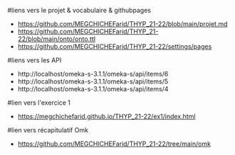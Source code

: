 #liens vers le projet & vocabulaire & githubpages
- https://github.com/MEGCHICHEFarid/THYP_21-22/blob/main/projet.md
- https://github.com/MEGCHICHEFarid/THYP_21-22/blob/main/onto/onto.ttl
- https://github.com/MEGCHICHEFarid/THYP_21-22/settings/pages

#liens vers les API
- http://localhost/omeka-s-3.1.1/omeka-s/api/items/6
- http://localhost/omeka-s-3.1.1/omeka-s/api/items/5
- http://localhost/omeka-s-3.1.1/omeka-s/api/items/4

#lien vers l'exercice 1
 - https://megchichefarid.github.io/THYP_21-22/ex1/index.html

#lien vers récapitulatif Omk
  - https://github.com/MEGCHICHEFarid/THYP_21-22/tree/main/omk

